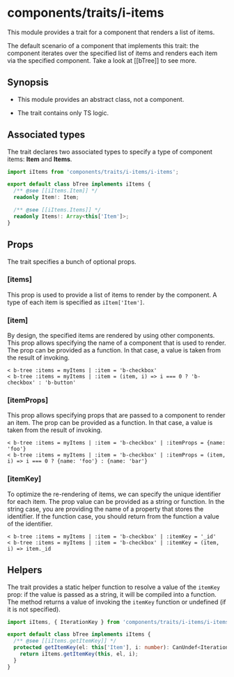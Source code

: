 # components/traits/i-items

This module provides a trait for a component that renders a list of items.

The default scenario of a component that implements this trait: the component iterates over the specified list of items
and renders each item via the specified component. Take a look at [[bTree]] to see more.

## Synopsis

* This module provides an abstract class, not a component.

* The trait contains only TS logic.

## Associated types

The trait declares two associated types to specify a type of component items: **Item** and **Items**.

```typescript
import iItems from 'components/traits/i-items/i-items';

export default class bTree implements iItems {
  /** @see [[iItems.Item]] */
  readonly Item!: Item;

  /** @see [[iItems.Items]] */
  readonly Items!: Array<this['Item']>;
}
```

## Props

The trait specifies a bunch of optional props.

### [items]

This prop is used to provide a list of items to render by the component.
A type of each item is specified as `iItem['Item']`.

### [item]

By design, the specified items are rendered by using other components.
This prop allows specifying the name of a component that is used to render.
The prop can be provided as a function. In that case, a value is taken from the result of invoking.

```
< b-tree :items = myItems | :item = 'b-checkbox'
< b-tree :items = myItems | :item = (item, i) => i === 0 ? 'b-checkbox' : 'b-button'
```

### [itemProps]

This prop allows specifying props that are passed to a component to render an item.
The prop can be provided as a function. In that case, a value is taken from the result of invoking.

```
< b-tree :items = myItems | :item = 'b-checkbox' | :itemProps = {name: 'foo'}
< b-tree :items = myItems | :item = 'b-checkbox' | :itemProps = (item, i) => i === 0 ? {name: 'foo'} : {name: 'bar'}
```

### [itemKey]

To optimize the re-rendering of items, we can specify the unique identifier for each item.
The prop value can be provided as a string or function. In the string case, you are providing the name of a property that stores the identifier.
If the function case, you should return from the function a value of the identifier.

```
< b-tree :items = myItems | :item = 'b-checkbox' | :itemKey = '_id'
< b-tree :items = myItems | :item = 'b-checkbox' | :itemKey = (item, i) => item._id
```

## Helpers

The trait provides a static helper function to resolve a value of the `itemKey` prop: if the value is passed as a string,
it will be compiled into a function. The method returns a value of invoking the `itemKey` function or undefined
(if it is not specified).

```typescript
import iItems, { IterationKey } from 'components/traits/i-items/i-items';

export default class bTree implements iItems {
  /** @see [[iItems.getItemKey]] */
  protected getItemKey(el: this['Item'], i: number): CanUndef<IterationKey> {
    return iItems.getItemKey(this, el, i);
  }
}
```
